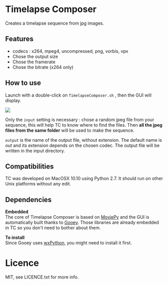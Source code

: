 # Timelapse Composer

Creates a timelapse sequence from jpg images.

## Features

- codecs : x264, mpeg4, uncompressed, png, vorbis, vpx
- Chose the output size
- Chose the framerate
- Chose the bitrate (x264 only)

## How to use
Launch with a double-click on `TimelapseComposer.sh` , then the GUI will display.  

![](https://www.dropbox.com/s/4kcdnzu74ald82b/timelapsecomposer.png?dl=0&raw=1) 

Only the `input` setting is necessary : chose a random jpeg file from your sequence, this will help TC to know where to find the files. Then **all the jpeg files from the same folder** will be used to make the sequence.  

`output` is the name of the output file, without extension. The default name is *out* and its extension depends on the chosen codec. The output file will be written in the input directory.

## Compatibilities
TC was developed on MacOSX 10.10 using Python 2.7. It should run on other Unix platforms without any edit.

## Dependencies

**Embedded**  
The core of Timelapse Composer is based on [MoviePy](https://github.com/Zulko/moviepy) and the GUI is automatically built thanks to [Gooey](https://github.com/chriskiehl/Gooey). Those libraries are already embedded in TC so you don't need to bother about them.

**To install**  
Since Gooey uses [wxPython](http://www.wxpython.org/), you might need to install it first.

# Licence
MIT, see LICENCE.txt for more info.